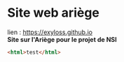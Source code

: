 # Site web ariège
lien : https://exyloss.github.io <br>
**Site sur l'Ariège pour le projet de NSI**

```html
<html>test</html>
```
